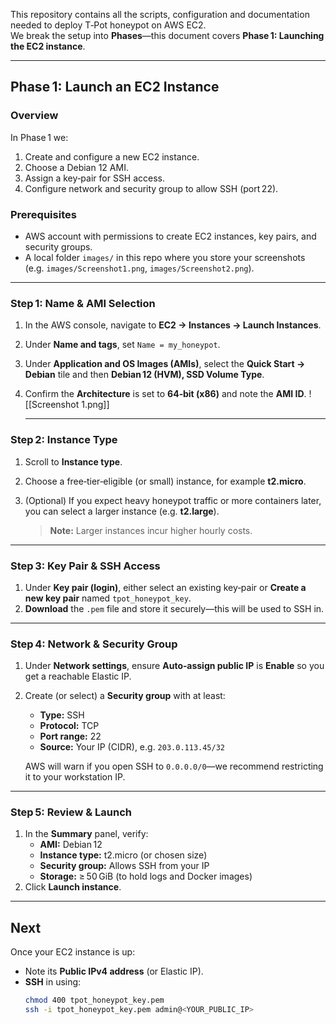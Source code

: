 This repository contains all the scripts, configuration and documentation needed to deploy T‑Pot honeypot on AWS EC2.  
We break the setup into **Phases**—this document covers **Phase 1: Launching the EC2 instance**.

---

## Phase 1: Launch an EC2 Instance

### Overview
In Phase 1 we:
1. Create and configure a new EC2 instance.
2. Choose a Debian 12 AMI.
3. Assign a key‐pair for SSH access.
4. Configure network and security group to allow SSH (port 22).

### Prerequisites
- AWS account with permissions to create EC2 instances, key pairs, and security groups.
- A local folder `images/` in this repo where you store your screenshots (e.g. `images/Screenshot1.png`, `images/Screenshot2.png`).

---

### Step 1: Name & AMI Selection

1. In the AWS console, navigate to **EC2 → Instances → Launch Instances**.  
2. Under **Name and tags**, set `Name = my_honeypot`.  
3. Under **Application and OS Images (AMIs)**, select the **Quick Start → Debian** tile and then **Debian 12 (HVM), SSD Volume Type**.  
4. Confirm the **Architecture** is set to **64‑bit (x86)** and note the **AMI ID**. 
   ![[Screenshot 1.png]]
   
   ---

### Step 2: Instance Type

1. Scroll to **Instance type**.  
2. Choose a free‑tier‑eligible (or small) instance, for example **t2.micro**.  
3. (Optional) If you expect heavy honeypot traffic or more containers later, you can select a larger instance (e.g. **t2.large**).

   > **Note:** Larger instances incur higher hourly costs.

---

### Step 3: Key Pair & SSH Access

1. Under **Key pair (login)**, either select an existing key‑pair or **Create a new key pair** named `tpot_honeypot_key`.  
2. **Download** the `.pem` file and store it securely—this will be used to SSH in.  

---

### Step 4: Network & Security Group

1. Under **Network settings**, ensure **Auto‑assign public IP** is **Enable** so you get a reachable Elastic IP.  
2. Create (or select) a **Security group** with at least:
   - **Type:** SSH  
   - **Protocol:** TCP  
   - **Port range:** 22  
   - **Source:** Your IP (CIDR), e.g. `203.0.113.45/32`  

   AWS will warn if you open SSH to `0.0.0.0/0`—we recommend restricting it to your workstation IP.

---

### Step 5: Review & Launch

1. In the **Summary** panel, verify:
   - **AMI:** Debian 12  
   - **Instance type:** t2.micro (or chosen size)  
   - **Security group:** Allows SSH from your IP  
   - **Storage:** ≥ 50 GiB (to hold logs and Docker images)
2. Click **Launch instance**.

---

## Next

Once your EC2 instance is up:
- Note its **Public IPv4 address** (or Elastic IP).
- **SSH** in using:
  ```bash
  chmod 400 tpot_honeypot_key.pem
  ssh -i tpot_honeypot_key.pem admin@<YOUR_PUBLIC_IP>
